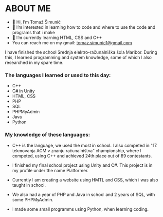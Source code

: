 # ABOUT ME
- 👋 Hi, I’m Tomaž Šimunić
- 👀 I’m interested in learning how to code and where to use the code and programs that i make
- 🌱 I’m currently learning HTML, CSS and C++
- You can reach me on my gmail: tomaz.simunic1@gmail.com

I have finished the school Srednja elektro-računalniška šola Maribor.
During this, I learned programming and system knowledge, some of which I also researched in my spare time.

### The languages I learned or used to this day:
- C++
- C# in Unity
- HTML, CSS
- PHP
- SQL
- PHPMyAdmin
- Java
- Python

### My knowledge of these languages:

- C++ is the language, we used the most in school. I also competed in "17. tekmovanja ACM v znanju računalništva" championship, where I competed, using C++ and achieved 24th place out of 89 contestants.

- I finished my final school project using Unity and C#. This project is in my profile under the name Platformer.

- Currently I am creating a website using HMTL and CSS, which i was also taught in school.

- We also had a year of PHP and Java in school and 2 years of SQL, with some PHPMyAdmin.

- I made some small programms using Python, when learning coding.
